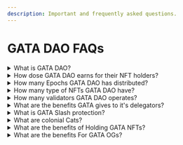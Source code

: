 ```yaml
---
description: Important and frequently asked questions.
---
```


# GATA DAO FAQs



<details>

<summary>What is GATA DAO?</summary>

GATA DAO (Decentralized Autonomous Organizations) is a group of people who holds GATA NFT and are eligible to take part in DAO decision making democratically. With these decisions they navigates the GATA DAO's ventures.&#x20;

</details>

<details>

<summary>How dose GATA DAO earns for their NFT holders?</summary>

* By operating validators and getting commission from the [validators.](../gata-hub-ventures/gata-validators/)

<!---->

* Secondary market NFT royalties.

<!---->

* [Staking](../gata-hub-ventures/gata-nft-dao/gata-dao-staking-delegations.md) rewards&#x20;

</details>

<details>

<summary>How many Epochs GATA DAO has distributed?</summary>

GATA DAO distribute the revenue share with the GATA NFT holders each month, to check the details [read more](../gata-hub-ventures/gata-nft-dao/dao-revenue-distribution/)_._&#x20;

</details>

<details>

<summary>How many type of NFTs GATA DAO have? </summary>

GATA DAO have 2 major categories GATA series and Non-GATA series, Non GATA series further have many sub categories. You can read all about the NFT collections [here](broken-reference).&#x20;

</details>

<details>

<summary>How many validators GATA DAO operates?</summary>

GATA DAO operates validators across all the major CosmosSDK networks and we are continuously expanding, here you can check the current [count of validators](../gata-hub-ventures/gata-validators/). &#x20;

</details>

<details>

<summary>What are the benefits GATA gives to it's delegators?</summary>

* Giveaways

<!---->

* NFT drops&#x20;

<!---->

* delegation Support

</details>

<details>

<summary>What is GATA Slash protection?</summary>

Slash protection policy is to protect the GATA delegators in case of slash event, you can read about the [policy](../gata-hub-ventures/gata-validators/slash-protection-policy.md) here.&#x20;

</details>

<details>

<summary>What are colonial Cats?</summary>

Colonial Cats (GATAc) is the very first GATA series NFT collection of GATA DAO. Launched on Stargaze launchpad comprising of 999 GATAc ever.&#x20;

</details>

<details>

<summary>What are the benefits of Holding GATA NFTs?</summary>

Holding a GATA NFT gives you the following utility:

**·**        Voting power in GATA DAO

**·**        50% Validator commission distributed to GATA holders

**·**       50% Royalties from secondary market distributed to GATA holders

**·**        50% DAO Treasury ownership in proportion to your NFT ownership

9% Minting revenue from each of future GATA collections to be distributed to all GATA holders.

</details>

<details>

<summary>What are the benefits For GATA OGs?</summary>

OGs are the earliest people who joined GATA DAO and believed in the project, they get special treatment along within the GATA community, along with the occasional monetary benefits.&#x20;

</details>
